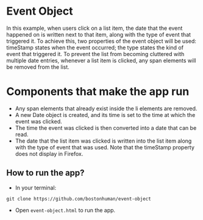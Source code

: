# Event Object

In this example, when users click on a list item, the date that the event happened on is written next to that item, along with the type of event that triggered it. To achieve this, two properties of the event object will be used: timeStamp states when the event occurred; the type states the kind of event that triggered it. To prevent the list from becoming cluttered with multiple date entries, whenever a list item is clicked, any span elements will be removed from the list.

# Components that make the app run

* Any span elements that already exist inside the li elements are removed.
* A new Date object is created, and its time is set to the time at which the event was clicked.
* The time the event was clicked is then converted into a date that can be read.
* The date that the list item was clicked is written into the list item along with the type of event that was used. Note that the timeStamp property does not display in Firefox.

## How to run the app?
* In your terminal:
```
git clone https://github.com/bostonhuman/event-object
```
* Open `event-object.html` to run the app.
